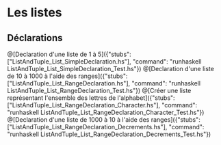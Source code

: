 # Les listes
## Déclarations
@[Declaration d'une liste de 1 à 5]({"stubs": ["ListAndTuple_List_SimpleDeclaration.hs"], "command": "runhaskell ListAndTuple_List_SimpleDeclaration_Test.hs"})
@[Declaration d'une liste de 10 à 1000 à l'aide des ranges]({"stubs": ["ListAndTuple_List_RangeDeclaration.hs"], "command": "runhaskell ListAndTuple_List_RangeDeclaration_Test.hs"})
@[Créer une liste représentant l'ensemble des lettres de l'alphabet]({"stubs": ["ListAndTuple_List_RangeDeclaration_Character.hs"], "command": "runhaskell ListAndTuple_List_RangeDeclaration_Character_Test.hs"})
@[Declaration d'une liste de 1000 à 10 à l'aide des ranges]({"stubs": ["ListAndTuple_List_RangeDeclaration_Decrements.hs"], "command": "runhaskell ListAndTuple_List_RangeDeclaration_Decrements_Test.hs"})
